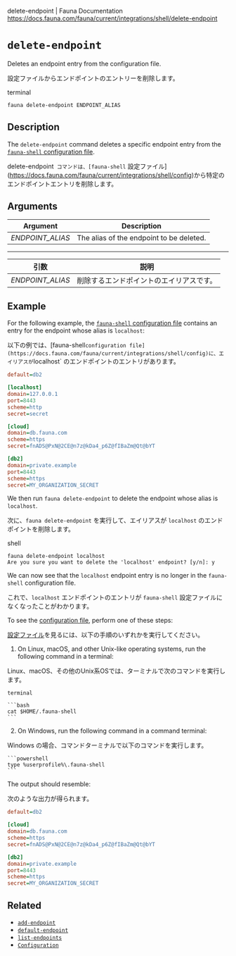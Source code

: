 delete-endpoint | Fauna Documentation
https://docs.fauna.com/fauna/current/integrations/shell/delete-endpoint

# `delete-endpoint`

Deletes an endpoint entry from the configuration file.

設定ファイルからエンドポイントのエントリーを削除します。

terminal

```bash
fauna delete-endpoint ENDPOINT_ALIAS
```

## [](#description)Description

The `delete-endpoint` command deletes a specific endpoint entry from the [`fauna-shell` configuration file](https://docs.fauna.com/fauna/current/integrations/shell/config).

delete-endpoint` コマンドは、[fauna-shell` 設定ファイル](https://docs.fauna.com/fauna/current/integrations/shell/config)から特定のエンドポイントエントリを削除します。

## [](#arguments)Arguments

|Argument|Description|
|--|--|
|_ENDPOINT_ALIAS_|The alias of the endpoint to be deleted.|

---

|引数|説明|
|--|--|
|_ENDPOINT_ALIAS_|削除するエンドポイントのエイリアスです。|

## [](#example)Example

For the following example, the [`fauna-shell` configuration file](https://docs.fauna.com/fauna/current/integrations/shell/config) contains an entry for the endpoint whose alias is `localhost`:

以下の例では、[fauna-shell` configuration file](https://docs.fauna.com/fauna/current/integrations/shell/config)に、エイリアスが `localhost` のエンドポイントのエントリがあります。

```ini
default=db2

[localhost]
domain=127.0.0.1
port=8443
scheme=http
secret=secret

[cloud]
domain=db.fauna.com
scheme=https
secret=fnADS@PxN@2CE@n7z@kDa4_p6Z@fIBaZm@Qt@bYT

[db2]
domain=private.example
port=8443
scheme=https
secret=MY_ORGANIZATION_SECRET
```

We then run `fauna delete-endpoint` to delete the endpoint whose alias is `localhost`.

次に、`fauna delete-endpoint` を実行して、エイリアスが `localhost` のエンドポイントを削除します。

shell

```shell
fauna delete-endpoint localhost
Are you sure you want to delete the 'localhost' endpoint? [y/n]: y
```

We can now see that the `localhost` endpoint entry is no longer in the `fauna-shell` configuration file.

これで、`localhost` エンドポイントのエントリが `fauna-shell` 設定ファイルになくなったことがわかります。

To see the [configuration file](https://docs.fauna.com/fauna/current/integrations/shell/config), perform one of these steps:

[設定ファイル](https://docs.fauna.com/fauna/current/integrations/shell/config)を見るには、以下の手順のいずれかを実行してください。

1.  On Linux, macOS, and other Unix-like operating systems, run the following command in a terminal:

Linux、macOS、その他のUnix系OSでは、ターミナルで次のコマンドを実行します。

    terminal
    
    ```bash
    cat $HOME/.fauna-shell
    ```

2.  On Windows, run the following command in a command terminal:

Windows の場合、コマンドターミナルで以下のコマンドを実行します。

    ```powershell
    type %userprofile%\.fauna-shell
    ```

The output should resemble:

次のような出力が得られます。

```ini
default=db2

[cloud]
domain=db.fauna.com
scheme=https
secret=fnADS@PxN@2CE@n7z@kDa4_p6Z@fIBaZm@Qt@bYT

[db2]
domain=private.example
port=8443
scheme=https
secret=MY_ORGANIZATION_SECRET
```

## [](#related)Related

-   [`add-endpoint`](https://docs.fauna.com/fauna/current/integrations/shell/add-endpoint)
-   [`default-endpoint`](https://docs.fauna.com/fauna/current/integrations/shell/default-endpoint)
-   [`list-endpoints`](https://docs.fauna.com/fauna/current/integrations/shell/list-endpoints)
-   [`Configuration`](https://docs.fauna.com/fauna/current/integrations/shell/config)
